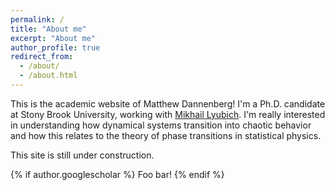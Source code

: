 ```yaml
---
permalink: /
title: "About me"
excerpt: "About me"
author_profile: true
redirect_from: 
  - /about/
  - /about.html
---
```


This is the academic website of Matthew Dannenberg!  I'm a Ph.D. candidate at Stony Brook University, working with [Mikhail Lyubich](www.math.stonybrook.edu/mlyubich).  I'm really interested in understanding how dynamical systems transition into chaotic behavior and how this relates to the theory of phase transitions in statistical physics.

This site is still under construction.

{% if author.googlescholar %}
	Foo bar!
{% endif %}